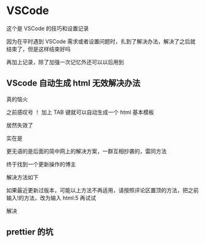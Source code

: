 # VSCode

这个是 VSCode 的技巧和设置记录

因为在平时遇到 VSCode 需求或者设置问题时，扎到了解决办法，解决了之后就结束了，但是这样结束好吗

再加上记录，除了加强一次记忆外还可以以后用到

## VScode 自动生成 html 无效解决办法

真的恼火

之前感叹号 ！ 加上 TAB 键就可以自动生成一个 html 基本模板

居然失效了

实在是

更无语的是后面的简中网上的解决方案，一群互相抄袭的，雷同方法

终于找到一个更新操作的博主

解决方法如下

如果最近更新过版本，可能以上方法不再适用，请按照评论区置顶的方法，把之前输入!的方法，改为输入 html:5 再试试

解决

## prettier 的坑

